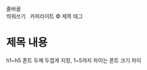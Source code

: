 줄바꿈 <br>
띄워쓰기 &nbsp;
카피라이트 &copy;
제목 태그  <h1> 제목 내용 </h1> h1~h5 
    폰트 두께 두껍게 지정, 1~5까지 차이는 폰트 크기 차이

